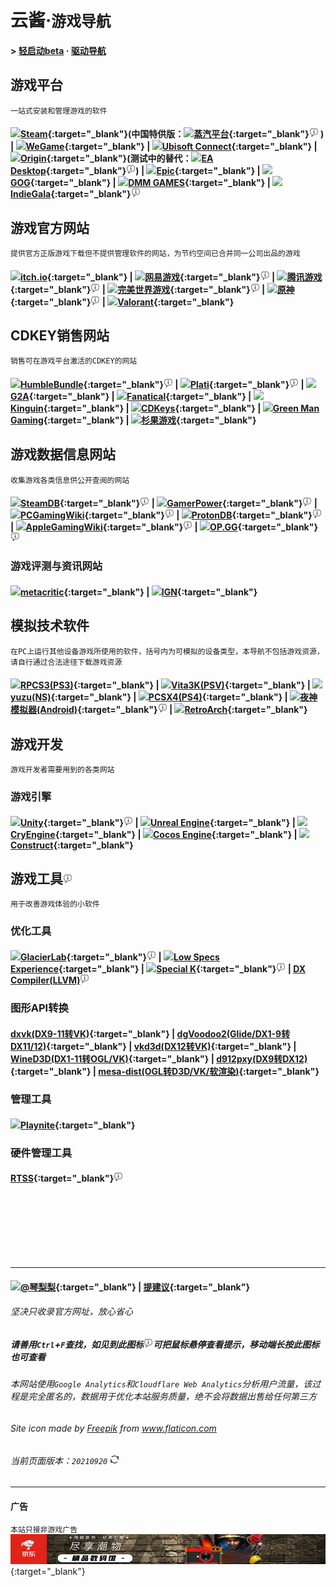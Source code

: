 # 云酱·`游戏导航`
#### > [轻启动beta](SilentLaunch.md) · [驱动导航](Driver.md)

## 游戏平台
`一站式安装和管理游戏的软件`  
#### <img src="https://store.steampowered.com/favicon.ico" height="20">[Steam](https://store.steampowered.com/){:target="_blank"}(中国特供版：<img src="https://store.steamchina.com/favicon.ico" height="20">[蒸汽平台](https://store.steamchina.com/){:target="_blank"}<img src="res/info.svg" height="15" title="外区Steam账号也可以绑定蒸汽平台享受国区特价，跨区省钱两不误"> ) | <img src="https://www.wegame.com.cn/favicon.ico" height="20">[WeGame](https://www.wegame.com.cn/){:target="_blank"} | <img src="https://ubistatic-a.akamaihd.net/0123/PROD/static/images/favicon.svg" height="20">[Ubisoft Connect](https://ubisoftconnect.com/){:target="_blank"} | <img src="https://www.origin.com/favicon.ico" height="20">[Origin](https://www.origin.com/){:target="_blank"}(测试中的替代：<img src="https://media.contentapi.ea.com/content/dam/eacom/en-us/common/october-ea-ring.png" height="20">[EA Desktop](https://www.ea.com/ea-app-beta){:target="_blank"}<img src="res/info.svg" height="15" title="这玩意现在不大稳定，不推荐">) | <img src="https://marketplace-website-node-launcher-prod.ol.epicgames.com/ue/marketplace/static/logo-epic.svg" height="20">[Epic](https://www.epicgames.com/){:target="_blank"} | <img src="https://www.gog.com/favicon.ico" height="20">[GOG](https://www.gog.com/){:target="_blank"} | <img src="https://p.dmm.com/p/general/favicon.ico" height="20">[DMM GAMES](http://www.dmm.com/netgame/top/guide/playerguide_html/=/ch_navi=/){:target="_blank"} | <img src="https://www.indiegalacdn.com/website/commons/logo/logo-dark.png" height="20">[IndieGala](https://www.indiegala.com/){:target="_blank"}<img src="res/info.svg" height="15" title="虽然该网站也售卖CDKEY，但其提供了一个独立于其他平台的客户端软件">   


## 游戏官方网站
`提供官方正版游戏下载但不提供管理软件的网站，为节约空间已合并同一公司出品的游戏`  
#### <img src="https://itch.io/favicon.ico" height="20">[itch.io](https://itch.io/){:target="_blank"} | <img src="https://dingyue.ws.126.net/2020/0612/84eaeb19p00qbt1jk000vc0008g008gm.png" height="20">[网易游戏](https://game.163.com/){:target="_blank"}<img src="res/info.svg" height="15" title="页面右上角有游戏列表，巧用Ctrl+F快速查找"> | <img src="https://game.qq.com/favicon.ico" height="20">[腾讯游戏](https://game.qq.com/web201910/introduce.html){:target="_blank"}<img src="res/info.svg" height="15" title="大部分腾讯游戏独立下载都会捆绑WeGame，建议直接下载WeGame"> | <img src="https://games.wanmei.com/favicon.ico" height="20">[完美世界游戏](https://games.wanmei.com/){:target="_blank"}<img src="res/info.svg" height="15" title="点击顶栏游戏展开全部游戏列表，完美电竞平台也从这里下载，CSGO和DOTA2国服请去蒸汽平台下载"> | <img src="https://ys.mihoyo.com/main/favicon.ico" height="20">[原神](https://ys.mihoyo.com/main/){:target="_blank"}<img src="res/info.svg" height="15" title="使用Epic安装也是可以的"> | <img src="https://playvalorant.com/static/apple-touch-icon.bf342cdf.png" height="20">[Valorant](https://playvalorant.com/){:target="_blank"}  


## CDKEY销售网站
`销售可在游戏平台激活的CDKEY的网站`
#### <img src="https://humblebundle-a.akamaihd.net/static/hashed/46cf2ed85a0641bfdc052121786440c70da77d75.png" height="20">[HumbleBundle](https://www.humblebundle.com/){:target="_blank"}<img src="res/info.svg" height="15" title="该网站同时也独立提供正版游戏的下载"> | <img src="https://plati.ru/favicon.ico" height="20">[Plati](https://plati.ru/){:target="_blank"}<img src="res/info.svg" height="15" title="支持支付宝。该网站也提供游戏账号交易，请认真辨别是CDKEY还是账号！"> | <img src="https://www.g2a.com/static/assets/apple-touch-icon.png" height="20">[G2A](https://www.g2a.com/){:target="_blank"} | <img src="https://cdn.fanatical.com/production/icons/android-chrome-192x192.png" height="20">[Fanatical](https://www.fanatical.com/){:target="_blank"} | <img src="https://static.kinguin.net/madka/7.104.2/images/icons/icon_180x180.png" height="20">[Kinguin](https://www.kinguin.net/){:target="_blank"} | <img src="https://cdn.cdkeys.com/media/favicon/default/cdkeys_fav.jpg" height="20">[CDKeys](https://www.cdkeys.com/){:target="_blank"} | <img src="https://images.greenmangaming.com/static/favicon.ico" height="20">[Green Man Gaming](https://www.greenmangaming.com/){:target="_blank"} | <img src="https://static.sonkwo.com/favicon18.ico" height="20">[杉果游戏](https://www.sonkwo.com/){:target="_blank"}   


## 游戏数据信息网站
`收集游戏各类信息供公开查阅的网站`
#### <img src="https://steamdb.info/favicon.ico" height="20">[SteamDB](https://steamdb.info/){:target="_blank"}<img src="res/info.svg" height="15" title="提供Steam平台的各类游戏数据"> | <img src="https://www.gamerpower.com/favicon/apple-touch-icon.png" height="20">[GamerPower](https://www.gamerpower.com/){:target="_blank"}<img src="res/info.svg" height="15" title="提供游戏限免资讯"> | <img src="https://static.pcgamingwiki.com/favicons/pcgamingwiki.png" height="20">[PCGamingWiki](https://www.pcgamingwiki.com/wiki/Home){:target="_blank"}<img src="res/info.svg" height="15" title="提供游戏运行疑难解答，包括优化技巧"> | <img src="https://www.protondb.com/sites/protondb/images/favicon.ico" height="20">[ProtonDB](https://www.protondb.com/){:target="_blank"}<img src="res/info.svg" height="15" title="提供Proton游戏兼容性数据"> | <img src="https://static.pcgamingwiki.com/favicons/applegamingwiki.png" height="20">[AppleGamingWiki](https://www.applegamingwiki.com/wiki/Home){:target="_blank"}<img src="res/info.svg" height="15" title="提供Apple Silicon芯片的游戏兼容性数据"> | <img src="https://www.op.gg/favicon.ico?5" height="20">[OP.GG](https://www.op.gg/){:target="_blank"}<img src="res/info.svg" height="15" title="提供LOL数据和资讯">  

### 游戏评测与资讯网站
#### <img src="https://www.metacritic.com/MC_favicon.png" height="20">[metacritic](https://www.metacritic.com/game){:target="_blank"} | <img src="https://kraken.ignimgs.com/favicon.ico" height="20">[IGN](https://www.ign.com/){:target="_blank"}  


## 模拟技术软件
`在PC上运行其他设备游戏所使用的软件，括号内为可模拟的设备类型，本导航不包括游戏资源，请自行通过合法途径下载游戏资源`
#### <img src="https://rpcs3.net/img/meta/favicon/196.png" height="20">[RPCS3(PS3)](https://rpcs3.net/){:target="_blank"}   | <img src="https://vita3k.org/favicon.ico" height="20">[Vita3K(PSV)](https://vita3k.org/){:target="_blank"} | <img src="https://yuzu-emu.org/favicon.ico" height="20">[yuzu(NS)](https://yuzu-emu.org/){:target="_blank"}   | <img src="https://github.com/ps4emurepo.png?s=20" height="20">[PCSX4(PS4)](https://pcsx4.com/){:target="_blank"} | <img src="https://res02.noxgroup.com/noxplayer/2021/09/static/img/images/92d64a31.png" height="20">[夜神模拟器(Android)](https://en.bignox.com/){:target="_blank"}<img src="res/info.svg" height="15" title="英文版没广告，别切回中文"> | <img src="https://www.retroarch.com/images/logo.png" height="20">[RetroArch](https://www.retroarch.com/){:target="_blank"}  


## 游戏开发
`游戏开发者需要用到的各类网站`
### 游戏引擎
#### <img src="https://store.unity.com/themes/store/build/images/ui/unity-logo-black.svg" height="20">[Unity](https://unity.com/){:target="_blank"}<img src="res/info.svg" height="15" title="请不要使用中国大陆IP访问以免下到广告特供版"> | <img src="https://docs.unrealengine.com/4.27/Include/Images/site_icon.png" height="20">[Unreal Engine](https://www.unrealengine.com/){:target="_blank"} | <img src="https://www.cryengine.com/favicon.ico" height="20">[CryEngine](https://www.cryengine.com/){:target="_blank"} | <img src="https://www.cocos.com/wp-content/themes/cocos_en/image/apple-touch-icon.png" height="20">[Cocos Engine](https://www.cocos.com/){:target="_blank"} | <img src="https://construct-static.com/images/v931/r/global/construct-3-logo_v43.png" height="20">[Construct](https://www.construct.net/){:target="_blank"}  


## 游戏工具<img src="res/info.svg" height="15" title="你还可以去PCGamingWiki寻找更多实用的工具">
`用于改善游戏体验的小软件`
### 优化工具
#### <img src="https://github.com/qinlili23333.png?s=80" height="20">[GlacierLab](https://glacier.qinlili.bid){:target="_blank"}<img src="res/info.svg" height="15" title="由琴梨梨建立的专注游戏优化的组织，坚持绝对开源"> | <img src="https://ragnotechpowered.com/assets/img/apple-touch-icon.png" height="20">[Low Specs Experience](https://ragnotechpowered.com/){:target="_blank"} | <img src="https://discourse.differentk.fyi/uploads/default/optimized/1X/7e6895cbab12ff2ad7b446f1af5267deea981861_2_32x32.png" height="20">[Special K](https://discourse.differentk.fyi/){:target="_blank"}<img src="res/info.svg" height="15" title="该工具需要注入游戏，无法用于在线游戏"> | [DX Compiler(LLVM)](https://github.com/microsoft/DirectXShaderCompiler)<img src="res/info.svg" height="15" title="32位版本请去琴梨梨Fork的仓库找，该工具使用有难度，已知和CEF与RTSS有兼容问题"> 

### 图形API转换
#### [dxvk(DX9-11转VK)](https://github.com/doitsujin/dxvk){:target="_blank"} | [dgVoodoo2(Glide/DX1-9转DX11/12)](http://dege.freeweb.hu/dgVoodoo2/){:target="_blank"} | [vkd3d(DX12转VK)](https://github.com/HansKristian-Work/vkd3d-proton){:target="_blank"} | [WineD3D(DX1-11转OGL/VK)](https://fdossena.com/?p=wined3d/index.frag){:target="_blank"} | [d912pxy(DX9转DX12)](https://github.com/megai2/d912pxy){:target="_blank"} | [mesa-dist(OGL转D3D/VK/软渲染)](https://github.com/pal1000/mesa-dist-win/){:target="_blank"}  

### 管理工具
#### <img src="https://playnite.link/favicon.ico" height="20">[Playnite](https://playnite.link/){:target="_blank"}  

### 硬件管理工具
#### [RTSS](https://www.guru3d.com/files-details/rtss-rivatuner-statistics-server-download.html){:target="_blank"}<img src="res/info.svg" height="15" title="N卡用户为什么不用驱动自带的Alt+R呢">  

<br>
<br>
<br>
<br>
<br>
<br>

***

#### <img src="https://qinlili.bid/favicon.ico" height="20">[@琴梨梨](https://qinlili.bid){:target="_blank"} | [提建议](https://github.com/GlacierLab/KumoNavigate/issues/new){:target="_blank"}

###### 坚决只收录官方网址，放心省心
##### 请善用`Ctrl`+`F`查找，如见到此图标<img src="res/info.svg" height="15" title="我是一个提示">可把鼠标悬停查看提示，移动端长按此图标也可查看
###### 本网站使用`Google Analytics`和`Cloudflare Web Analytics`分析用户流量，该过程是完全匿名的，数据用于优化本站服务质量，绝不会将数据出售给任何第三方  
###### Site icon made by <a href="https://www.freepik.com" title="Freepik">Freepik</a> from <a href="https://www.flaticon.com/" title="Flaticon">www.flaticon.com</a>
###### 当前页面版本：`20210920` [<img src="res/refresh.svg" height="15">](PurgeCache.html)

***

#### 广告
`本站只接非游戏广告`
[![京东广告](AD/JDAD.jpg)](https://union-click.jd.com/jdc?e=&p=JF8BAJgJK1olXDYDZBoCUBVIMzZNXhpXVhgcFgcZVBsIWDoXSQVJQzZxHwM8bi5LZw8KfQwRLRhVAAM7cw5nD2M4G1kdXA4HZF1cCUISBWcAHFslbQYBZBUzCXsUAm4PGFoRWQIAZF5aCksRB20JElMVVA8yU15UOAsTBmkIGVwJWQMGXFtbOHsnAF84K1olXjZdEAMAOEkWAmsBKw){:target="_blank"}


